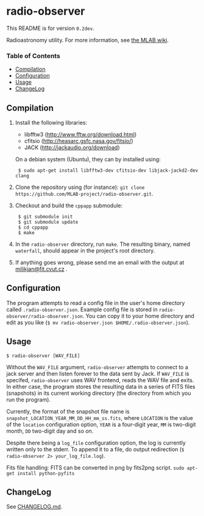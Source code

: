 radio-observer
==============

This README is for version `0.2dev`.

Radioastronomy utility. For more information, see [the MLAB wiki](http://wiki.mlab.cz/doku.php?id=en:programming_tasks#open-source_meteor_detection_toolkit).

### Table of Contents
* [Compilation](#compilation)
* [Configuration](#configuration)
* [Usage](#usage)
* [ChangeLog](#changelog)


Compilation
-----------

1. Install the following libraries:
      - libfftw3 (http://www.fftw.org/download.html)
      - cfitsio (http://heasarc.gsfc.nasa.gov/fitsio/)
      - JACK (http://jackaudio.org/download)
   
   On a debian system (Ubuntu), they can by installed using:
   
        $ sudo apt-get install libfftw3-dev cfitsio-dev libjack-jackd2-dev clang

2. Clone the repository using (for instance):
   `git clone https://github.com/MLAB-project/radio-observer.git`.
   
3. Checkout and build the `cppapp` submodule:
        
        $ git submodule init
        $ git submodule update
        $ cd cppapp
        $ make

4. In the `radio-observer` directory, run `make`. The resulting binary, named
   `waterfall`, should appear in the project's root directory.
5. If anything goes wrong, please send me an email with the output at
   milikjan@fit.cvut.cz .


Configuration
-------------

The program attempts to read a config file in the user's home directory called
`.radio-observer.json`. Example config file is stored in
`radio-observer/radio-observer.json`. You can copy it to your home directory
and edit as you like (`$ mv radio-observer.json $HOME/.radio-observer.json`).


Usage
-----

    $ radio-observer [WAV_FILE]

Without the `WAV_FILE` argument, `radio-observer` attempts to connect to a jack
server and then listen forever to the data sent by Jack. If `WAV_FILE` is
specifed, `radio-observer` uses WAV frontend, reads the WAV file and exits.  In
either case, the program stores the resulting data in a series of FITS files
(snapshots) in its current working directory (the directory from which you run
the program).

Currently, the format of the snapshot file name is
`snapshot_LOCATION_YEAR_MM_DD_HH_mm_ss.fits`, where `LOCATION` is the value of
the `location` configuration option, `YEAR` is a four-digit year, `MM` is
two-digit month, `DD` two-digit day and so on.

Despite there being a `log_file` configuration option, the log is currently
written only to the stderr.  To append it to a file, do output redirection (`$
radio-observer 2> your_log_file.log`).

Fits file handling: FITS can be converted in png by fits2png script. 
`sudo apt-get install python-pyfits`

ChangeLog
---------

See [CHANGELOG.md](CHANGELOG.md).


